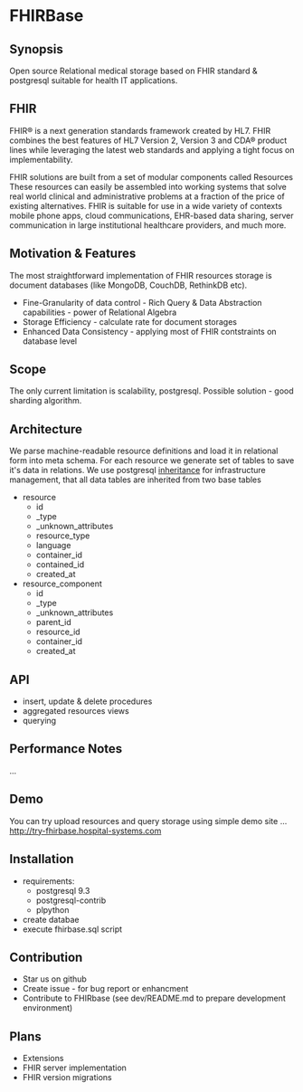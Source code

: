 # FHIRBase

## Synopsis

Open source Relational medical storage
based on FHIR standard & postgresql
suitable for health IT applications.

## FHIR

FHIR® is a next generation standards framework created by HL7.
FHIR combines the best features of HL7 Version 2,
Version 3 and CDA® product lines while leveraging the latest
web standards and applying a tight focus on implementability.

FHIR solutions are built from a set of modular components called Resources
These resources can easily be assembled into working systems that solve real world clinical and administrative problems at a fraction of the price of existing alternatives.
FHIR is suitable for use in a wide variety of contexts mobile phone apps, cloud communications,
EHR-based data sharing, server communication in large institutional healthcare providers, and much more.

## Motivation & Features

The most straightforward implementation of FHIR resources storage is document databases (like MongoDB, CouchDB, RethinkDB etc).

* Fine-Granularity of data control - Rich Query & Data Abstraction capabilities - power of Relational Algebra
* Storage Efficiency - calculate rate for document storages
* Enhanced Data Consistency - applying most of FHIR contstraints on database level

## Scope

The only current limitation is scalability,
postgresql. Possible solution - good sharding algorithm.

## Architecture

We parse machine-readable resource definitions and load it in relational form into meta schema.
For each resource we generate set of tables to save it's data in relations.
We use postgresql [inheritance](http://www.postgresql.org/docs/9.3/static/tutorial-inheritance.html)
for infrastructure management, that all data tables are inherited from two base tables

* resource
  * id
  * _type
  * _unknown_attributes
  * resource_type
  * language
  * container_id
  * contained_id
  * created_at
* resource_component
  * id
  * _type
  * _unknown_attributes
  * parent_id
  * resource_id
  * container_id
  * created_at

## API

* insert, update & delete procedures
* aggregated resources views
* querying

## Performance Notes

...

## Demo

You can try upload resources and query storage using simple demo site ...
http://try-fhirbase.hospital-systems.com


## Installation

* requirements:
  * postgresql 9.3
  * postgresql-contrib
  * plpython
* create databae
* execute fhirbase.sql script

## Contribution

* Star us on github
* Create issue - for bug report or enhancment
* Contribute to FHIRbase (see dev/README.md to prepare development environment)

## Plans

* Extensions
* FHIR server implementation
* FHIR version migrations
